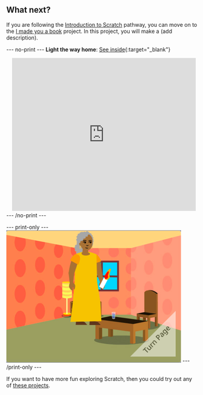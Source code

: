 ## What next?

If you are following the [Introduction to Scratch](https://projects.raspberrypi.org/en/pathway/scratch-intro) pathway, you can move on to the [I made you a book](https://projects.raspberrypi.org/en/projects/i-made-you-a-book) project. In this project, you will make a (add description).


--- no-print ---
**Light the way home**: [See inside](https://scratch.mit.edu/projects/499860786/editor){:target="_blank"}
<div class="scratch-preview" style="margin-left: 15px;">
  <iframe allowtransparency="true" width="485" height="402" src="https://scratch.mit.edu/projects/embed/499860786/?autostart=false" frameborder="0"></iframe>
</div>
--- /no-print ---

--- print-only ---
![The 'I made you a book' project.](images/book-cover.png)
--- /print-only ---


If you want to have more fun exploring Scratch, then you could try out any of [these projects](https://projects.raspberrypi.org/en/projects?software%5B%5D=scratch&curriculum%5B%5D=%201).



